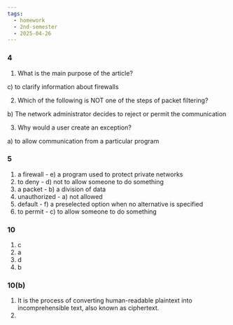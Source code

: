 ```yaml
---
tags:
  - homework
  - 2nd-semester
  - 2025-04-26
---
```


### 4

1. What is the main purpose of the article? 
 
c) to clarify information about firewalls
 
2. Which of the following is NOT one of the steps of packet filtering? 
 
b) The network administrator decides to reject or permit the communication

3. Why would a user create an exception? 
 
a) to allow communication from a particular program

### 5

1. a firewall - e) a program used to protect private networks 
2. to deny - d) not to allow someone to do something 
3. a packet - b) a division of data 
4. unauthorized - a) not allowed 
5. default - f) a preselected option when no alternative is specified
6. to permit - c) to allow someone to do something 

### 10

1. c
2. a
3. d
4. b

### 10(b)

1. It is the process of converting human-readable plaintext into incomprehensible text, also known as ciphertext.
2. 